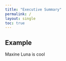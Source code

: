 ```yaml
---
title: "Executive Summary"
permalink: /
layout: single
toc: true
---
```


## Example 

Maxine Luna is cool
